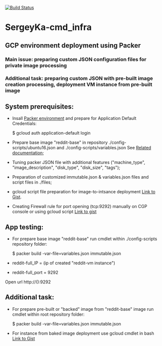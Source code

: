 [![Build Status](https://travis-ci.org/Otus-DevOps-2019-08/SergeyKa-cmd_infra.svg?branch=master)](https://travis-ci.org/Otus-DevOps-2019-08/SergeyKa-cmd_infra)
# SergeyKa-cmd_infra
## GCP environment deployment using Packer
### Main issue: preparing custom JSON configuration files for private image processing
### Additional task: preparing custom JSON with pre-built image creation processing, deployment VM instance from pre-built image

## System prerequisites:
  + Insall [Packer environment](https://www.packer.io/downloads.html) and prepare for Application Default Credentials:
  
      $ gcloud auth application-default login
  + Prepare base image "reddit-base" in repository ./config-scripts/ubuntu16.json and ./config-scripts/variables.json See [Related documentation](https://www.packer.io/docs/builders/googlecompute.html);
  + Tuning packer JSON file with additional features ("machine_type", "image_description", "disk_type", "disk_size", "tags");
  + Preparation of customized immutable.json & variables.json files and script files in ./files;
  + gcloud script file preparation for image-to-intsance deployment [Link to Gist](https://gist.github.com/SergeyKa-cmd/b24ae20b275bfb8e49da426bebceb621).
  + Creating Firewall rule for port opening (tcp:9292) manually on CGP console or using gcloud script [Link to gist](https://gist.githubusercontent.com/SergeyKa-cmd/c9782954abe6ba4e076bc32f87285537/raw/f7980a965be6998f310cfd3800a4bc62072dd0e6/gcp_firewall_tcp9292.sh)
  
  ## App testing:
  + For prepare base image "reddit-base" run cmdlet within ./config-scripts repository folder:
  
      $ packer build -var-file=variables.json immutable.json
  + reddit-full_IP = (ip of created "reddit-vm instance")
  + reddit-full_port = 9292
  
  Open url http://(<vm instance IP>):9292
  
  ## Additional task:
  + For prepare pre-built or "backed" image from "reddit-base" image run cmdlet within root repository folder:
  
      $ packer build -var-file=variables.json immutable.json
  + For instance from baked image deployment use gcloud cmdlet in bash [Link to Gist](https://gist.githubusercontent.com/SergeyKa-cmd/b24ae20b275bfb8e49da426bebceb621/raw/0090e03f85b60547c94c56737e10a4aef0e838a6/create-reddit-%2520vm.sh)
